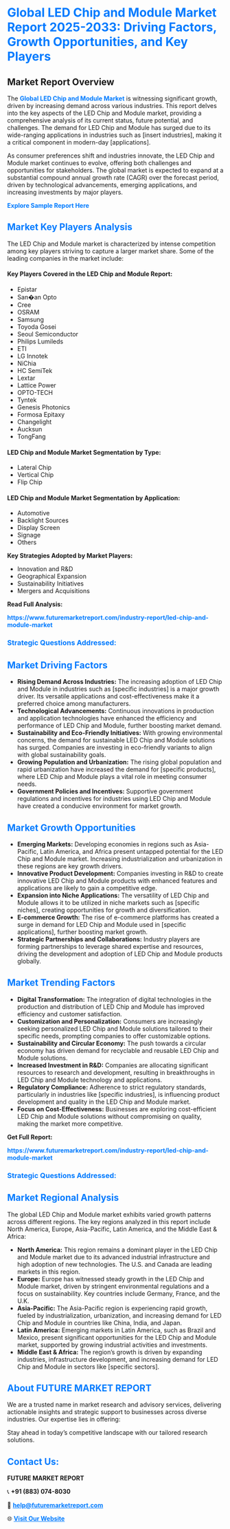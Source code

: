 <h1 style="color: #007BFF;">Global LED Chip and Module Market Report 2025-2033: Driving Factors, Growth Opportunities, and Key Players</h1>

<section id="overview">
<h2>Market Report Overview</h2>
<p>The <a href="https://www.futuremarketreport.com/industry-report/led-chip-and-module-market" style="color: #007BFF; text-decoration: none;"><strong>Global LED Chip and Module Market</strong></a> is witnessing significant growth, driven by increasing demand across various industries. This report delves into the key aspects of the LED Chip and Module market, providing a comprehensive analysis of its current status, future potential, and challenges. The demand for LED Chip and Module has surged due to its wide-ranging applications in industries such as [insert industries], making it a critical component in modern-day [applications].</p>
<p>As consumer preferences shift and industries innovate, the LED Chip and Module market continues to evolve, offering both challenges and opportunities for stakeholders. The global market is expected to expand at a substantial compound annual growth rate (CAGR) over the forecast period, driven by technological advancements, emerging applications, and increasing investments by major players.</p>
</section>

<section id="overview">
<p><a href="https://www.futuremarketreport.com/request-sample/reportId=60873" style="color: #007BFF; text-decoration: none;"><strong>Explore Sample Report Here</strong></a></p>
</section>

<section id="key-players">
<h2 style="color: #007BFF;">Market Key Players Analysis</h2>
<p>The LED Chip and Module market is characterized by intense competition among key players striving to capture a larger market share. Some of the leading companies in the market include:</p>
<h4>Key Players Covered in the LED Chip and Module Report:</h4>
<ul><li>Epistar</li><li>San�an Opto</li><li>Cree</li><li>OSRAM</li><li>Samsung</li><li>Toyoda Gosei</li><li>Seoul Semiconductor</li><li>Philips Lumileds</li><li>ETI</li><li>LG Innotek</li><li>NiChia</li><li>HC SemiTek</li><li>Lextar</li><li>Lattice Power</li><li>OPTO-TECH</li><li>Tyntek</li><li>Genesis Photonics</li><li>Formosa Epitaxy</li><li>Changelight</li><li>Aucksun</li><li>TongFang</li></ul>
<h4>LED Chip and Module Market Segmentation by Type:</h4>
<ul><li>Lateral Chip</li><li>Vertical Chip</li><li>Flip Chip</li></ul>

<h4>LED Chip and Module Market Segmentation by Application:</h4>
<ul><li>Automotive</li><li>Backlight Sources</li><li>Display Screen</li><li>Signage</li><li>Others</li></ul>
<p><strong>Key Strategies Adopted by Market Players:</strong></p>
<ul>
<li>Innovation and R&D</li>
<li>Geographical Expansion</li>
<li>Sustainability Initiatives</li>
<li>Mergers and Acquisitions</li>
</ul>
</section>

<section>
<p><strong>Read Full Analysis: </strong></p><a href="https://www.futuremarketreport.com/industry-report/led-chip-and-module-market" style="color: #007BFF; text-decoration: none;"><strong>https://www.futuremarketreport.com/industry-report/led-chip-and-module-market</strong></a>
<h3 style="color: #007BFF;">Strategic Questions Addressed:</h3>
</section>

<section id="driving-factors">
<h2 style="color: #007BFF;">Market Driving Factors</h2>
<ul>
<li><strong>Rising Demand Across Industries:</strong> The increasing adoption of LED Chip and Module in industries such as [specific industries] is a major growth driver. Its versatile applications and cost-effectiveness make it a preferred choice among manufacturers.</li>
<li><strong>Technological Advancements:</strong> Continuous innovations in production and application technologies have enhanced the efficiency and performance of LED Chip and Module, further boosting market demand.</li>
<li><strong>Sustainability and Eco-Friendly Initiatives:</strong> With growing environmental concerns, the demand for sustainable LED Chip and Module solutions has surged. Companies are investing in eco-friendly variants to align with global sustainability goals.</li>
<li><strong>Growing Population and Urbanization:</strong> The rising global population and rapid urbanization have increased the demand for [specific products], where LED Chip and Module plays a vital role in meeting consumer needs.</li>
<li><strong>Government Policies and Incentives:</strong> Supportive government regulations and incentives for industries using LED Chip and Module have created a conducive environment for market growth.</li>
</ul>
</section>

<section id="growth-opportunities">
<h2 style="color: #007BFF;">Market Growth Opportunities</h2>
<ul>
<li><strong>Emerging Markets:</strong> Developing economies in regions such as Asia-Pacific, Latin America, and Africa present untapped potential for the LED Chip and Module market. Increasing industrialization and urbanization in these regions are key growth drivers.</li>
<li><strong>Innovative Product Development:</strong> Companies investing in R&D to create innovative LED Chip and Module products with enhanced features and applications are likely to gain a competitive edge.</li>
<li><strong>Expansion into Niche Applications:</strong> The versatility of LED Chip and Module allows it to be utilized in niche markets such as [specific niches], creating opportunities for growth and diversification.</li>
<li><strong>E-commerce Growth:</strong> The rise of e-commerce platforms has created a surge in demand for LED Chip and Module used in [specific applications], further boosting market growth.</li>
<li><strong>Strategic Partnerships and Collaborations:</strong> Industry players are forming partnerships to leverage shared expertise and resources, driving the development and adoption of LED Chip and Module products globally.</li>
</ul>
</section>

<section id="trending-factors">
<h2 style="color: #007BFF;">Market Trending Factors</h2>
<ul>
<li><strong>Digital Transformation:</strong> The integration of digital technologies in the production and distribution of LED Chip and Module has improved efficiency and customer satisfaction.</li>
<li><strong>Customization and Personalization:</strong> Consumers are increasingly seeking personalized LED Chip and Module solutions tailored to their specific needs, prompting companies to offer customizable options.</li>
<li><strong>Sustainability and Circular Economy:</strong> The push towards a circular economy has driven demand for recyclable and reusable LED Chip and Module solutions.</li>
<li><strong>Increased Investment in R&D:</strong> Companies are allocating significant resources to research and development, resulting in breakthroughs in LED Chip and Module technology and applications.</li>
<li><strong>Regulatory Compliance:</strong> Adherence to strict regulatory standards, particularly in industries like [specific industries], is influencing product development and quality in the LED Chip and Module market.</li>
<li><strong>Focus on Cost-Effectiveness:</strong> Businesses are exploring cost-efficient LED Chip and Module solutions without compromising on quality, making the market more competitive.</li>
</ul>
</section>

<section>
<p><strong>Get Full Report: </strong></p><a href="https://www.futuremarketreport.com/industry-report/led-chip-and-module-market" style="color: #007BFF; text-decoration: none;"><strong>https://www.futuremarketreport.com/industry-report/led-chip-and-module-market</strong></a>
<h3 style="color: #007BFF;">Strategic Questions Addressed:</h3>
</section>


<section id="regional-analysis">
<h2 style="color: #007BFF;">Market Regional Analysis</h2>
<p>The global LED Chip and Module market exhibits varied growth patterns across different regions. The key regions analyzed in this report include North America, Europe, Asia-Pacific, Latin America, and the Middle East & Africa:</p>
<ul>
<li><strong>North America:</strong> This region remains a dominant player in the LED Chip and Module market due to its advanced industrial infrastructure and high adoption of new technologies. The U.S. and Canada are leading markets in this region.</li>
<li><strong>Europe:</strong> Europe has witnessed steady growth in the LED Chip and Module market, driven by stringent environmental regulations and a focus on sustainability. Key countries include Germany, France, and the U.K.</li>
<li><strong>Asia-Pacific:</strong> The Asia-Pacific region is experiencing rapid growth, fueled by industrialization, urbanization, and increasing demand for LED Chip and Module in countries like China, India, and Japan.</li>
<li><strong>Latin America:</strong> Emerging markets in Latin America, such as Brazil and Mexico, present significant opportunities for the LED Chip and Module market, supported by growing industrial activities and investments.</li>
<li><strong>Middle East & Africa:</strong> The region’s growth is driven by expanding industries, infrastructure development, and increasing demand for LED Chip and Module in sectors like [specific sectors].</li>
</ul>
</section>

<footer>
<h2 style="color: #007BFF;">About FUTURE MARKET REPORT</h2>
<p>We are a trusted name in market research and advisory services, delivering actionable insights and strategic support to businesses across diverse industries. Our expertise lies in offering:</p>

<p>Stay ahead in today’s competitive landscape with our tailored research solutions.</p>

<h2 style="color: #007BFF;">Contact Us:</h2>
<p><strong>FUTURE MARKET REPORT</strong></p>
<p>📞 <strong>+91 (883) 074-8030</strong></p>
<p>📧 <strong><a href="mailto:help@futuremarketreport.com" style="color: #007BFF;">help@futuremarketreport.com</a></strong></p>
<p>🌐 <strong><a href="https://www.futuremarketreport.com/" style="color: #007BFF;">Visit Our Website</a></strong></p>
</footer>